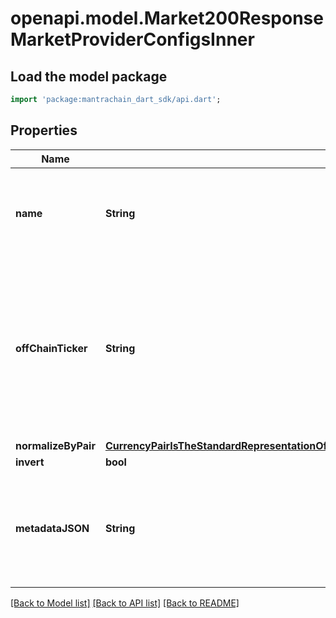 # openapi.model.Market200ResponseMarketProviderConfigsInner

## Load the model package
```dart
import 'package:mantrachain_dart_sdk/api.dart';
```

## Properties
Name | Type | Description | Notes
------------ | ------------- | ------------- | -------------
**name** | **String** | Name corresponds to the name of the provider for which the configuration is being set. | [optional] 
**offChainTicker** | **String** | OffChainTicker is the off-chain representation of the ticker i.e. BTC/USD. The off-chain ticker is unique to a given provider and is used to fetch the price of the ticker from the provider. | [optional] 
**normalizeByPair** | [**CurrencyPairIsTheStandardRepresentationOfAPairOfAssetsWhereOneBaseIsPricedInTermsOfTheOtherQuote1**](CurrencyPairIsTheStandardRepresentationOfAPairOfAssetsWhereOneBaseIsPricedInTermsOfTheOtherQuote1.md) |  | [optional] 
**invert** | **bool** |  | [optional] 
**metadataJSON** | **String** | MetadataJSON is a string of JSON that encodes any extra configuration for the given provider config. | [optional] 

[[Back to Model list]](../README.md#documentation-for-models) [[Back to API list]](../README.md#documentation-for-api-endpoints) [[Back to README]](../README.md)


